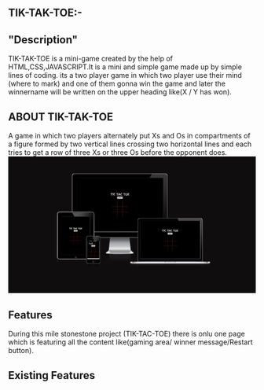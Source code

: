 ## TIK-TAK-TOE:-
## "Description"
TIK-TAK-TOE is a mini-game created by the help of HTML,CSS,JAVASCRIPT.It is a mini and simple game made up by simple lines of  coding. its a two player game in which two player use their mind (where to mark) and one of them gonna win the game and later the winnername will be written on the upper heading like(X / Y has won).

## ABOUT TIK-TAK-TOE
 A game in which two players alternately put Xs and Os in compartments of a figure formed by two vertical lines crossing two horizontal lines and each tries to get a row of three Xs or three Os before the opponent does.
 ![screenshoy of responsivepage](/documents/Screenshot%202023-05-10%20at%2000.48.04.png)

 ## Features
 During this mile stonestone project (TIK-TAC-TOE) there is onlu one page which is featuring all the content like(gaming area/ winner message/Restart button).

 ## Existing Features

 